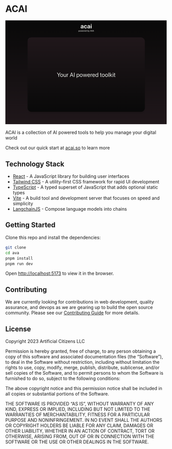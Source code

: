 # ACAI

![acai landing page](./src/assets/landing-page.png)

ACAI is a collection of AI powered tools to help you manage your digital world

Check out our quick start at [acai.so](https://www.acai.so/docs/introduction) to learn more

## Technology Stack

- [React](https://reactjs.org/) - A JavaScript library for building user interfaces
- [Tailwind CSS](https://tailwindcss.com/) - A utility-first CSS framework for rapid UI development
- [TypeScript](https://www.typescriptlang.org/) - A typed superset of JavaScript that adds optional static types
- [Vite](https://vitejs.dev/) - A build tool and development server that focuses on speed and simplicity
- [LangchainJS](https://js.langchain.com/docs/) - Compose language models into chains

## Getting Started

Clone this repo and install the dependencies:

```bash
git clone
cd ava
pnpm install
pnpm run dev
```

Open [http://localhost:5173](http://localhost:5173) to view it in the browser.

## Contributing

We are currently looking for contributions in web development, quality assurance, and devops as we are gearing up to build the open source community.
Please see our [Contributing Guide](CONTRIBUTING.md) for more details.

## License

Copyright 2023 Artificial Citizens LLC

Permission is hereby granted, free of charge, to any person obtaining a copy of this software and associated documentation files (the “Software”), to deal in the Software without restriction, including without limitation the rights to use, copy, modify, merge, publish, distribute, sublicense, and/or sell copies of the Software, and to permit persons to whom the Software is furnished to do so, subject to the following conditions:

The above copyright notice and this permission notice shall be included in all copies or substantial portions of the Software.

THE SOFTWARE IS PROVIDED “AS IS”, WITHOUT WARRANTY OF ANY KIND, EXPRESS OR IMPLIED, INCLUDING BUT NOT LIMITED TO THE WARRANTIES OF MERCHANTABILITY, FITNESS FOR A PARTICULAR PURPOSE AND NONINFRINGEMENT. IN NO EVENT SHALL THE AUTHORS OR COPYRIGHT HOLDERS BE LIABLE FOR ANY CLAIM, DAMAGES OR OTHER LIABILITY, WHETHER IN AN ACTION OF CONTRACT, TORT OR OTHERWISE, ARISING FROM, OUT OF OR IN CONNECTION WITH THE SOFTWARE OR THE USE OR OTHER DEALINGS IN THE SOFTWARE.
